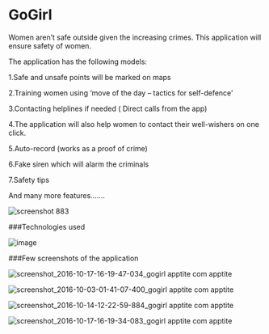 # GoGirl
Women aren’t safe outside given the increasing crimes. This application will ensure safety of women.

The application has the following models:

 1.Safe and unsafe points will be marked on maps
 
 2.Training women using ‘move of the day – tactics for self-defence’
 
 3.Contacting helplines if needed ( Direct calls from the app)
 
 4.The application will also help women to contact their well-wishers on one click. 
 
 5.Auto-record (works as a proof of crime)
 
 6.Fake siren which will alarm the criminals 
 
 7.Safety tips 
  
And many more features…….

![screenshot 883](https://cloud.githubusercontent.com/assets/14356938/19451122/b47180fe-94c9-11e6-81cb-23cfcd647c03.png)

###Technologies used

![image](https://cloud.githubusercontent.com/assets/14356938/19451071/8338a4cc-94c9-11e6-96b2-f0d3e866bede.jpg)

###Few screenshots of the application

![screenshot_2016-10-17-16-19-47-034_gogirl apptite com apptite](https://cloud.githubusercontent.com/assets/14356938/19451060/78ec0d2e-94c9-11e6-8b9b-5cd1e377bd6b.png)

![screenshot_2016-10-03-01-41-07-400_gogirl apptite com apptite](https://cloud.githubusercontent.com/assets/14356938/19451061/78fabdf6-94c9-11e6-93b7-7ac9320930aa.png)

![screenshot_2016-10-14-12-22-59-884_gogirl apptite com apptite](https://cloud.githubusercontent.com/assets/14356938/19451062/7901effe-94c9-11e6-9b88-e0742849a6fd.png)

![screenshot_2016-10-17-16-19-34-083_gogirl apptite com apptite](https://cloud.githubusercontent.com/assets/14356938/19451063/7903b76c-94c9-11e6-9c2f-557a64bb9dc4.png)
